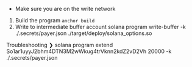 - Make sure you are on the write network

1. Build the program `anchor build`
1. Write to intermediate buffer account
   solana program write-buffer -k ./.secrets/payer.json ./target/deploy/solana_options.so

Troubleshooting
❯ solana program extend So1ar1uyyJ2bhm4DTN3M2wWkug4trVknn2kdZ2vD2Vh 20000 -k ./.secrets/payer.json
